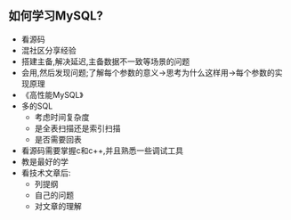 ## 如何学习MySQL?
- 看源码
- 混社区分享经验
- 搭建主备,解决延迟,主备数据不一致等场景的问题
- 会用,然后发现问题;了解每个参数的意义->思考为什么这样用->每个参数的实现原理
- 《高性能MySQL》
- 多的SQL
  + 考虑时间复杂度
  + 是全表扫描还是索引扫描
  + 是否需要回表
- 看源码需要掌握c和c++,并且熟悉一些调试工具
- 教是最好的学
- 看技术文章后:
  + 列提纲
  + 自己的问题
  + 对文章的理解